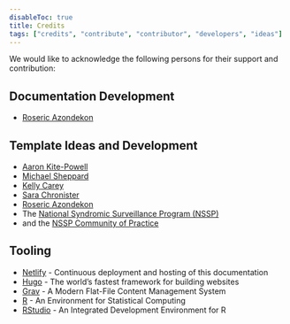 ```yaml
---
disableToc: true
title: Credits
tags: ["credits", "contribute", "contributor", "developers", "ideas"] 
---
```


We would like to acknowledge the following persons for their support and contribution:

## Documentation Development

* [Roseric Azondekon](https://github.com/rosericazondekon)

## Template Ideas and Development

<!-- This list will keep growing as we receive new contributions -->
* [Aaron Kite-Powell](https://github.com/akitepowell)
* [Michael Sheppard](https://github.com/Michael-Sheppard)
* [Kelly Carey](https://github.com/kellycarey)
* [Sara Chronister](https://github.com/sara-chronister)
* [Roseric Azondekon](https://github.com/rosericazondekon)
* The [National Syndromic Surveillance Program (NSSP)](https://www.cdc.gov/nssp/index.html)
* and the [NSSP Community of Practice](https://nsspcommunityofpractice.org/)

## Tooling

* [Netlify](https://www.netlify.com) - Continuous deployment and hosting of this documentation
* [Hugo](https://gohugo.io/) - The world’s fastest framework for building websites
* [Grav](https://getgrav.org/) - A Modern Flat-File Content Management System
* [R](https://www.R-project.org/) - An Environment for Statistical Computing
* [RStudio](https://www.rstudio.com/products/rstudio/download/) - An Integrated Development Environment for R
